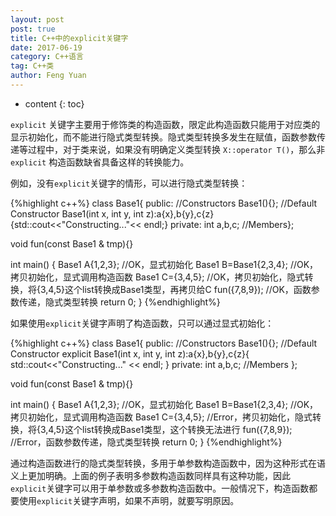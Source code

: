 ```yaml
---
layout: post
post: true
title: C++中的explicit关键字
date: 2017-06-19
category: C++语言
tag: C++类
author: Feng Yuan
---
```


* content
{: toc}



`explicit` 关键字主要用于修饰类的构造函数，限定此构造函数只能用于对应类的显示初始化，而不能进行隐式类型转换。隐式类型转换多发生在赋值，函数参数传递等过程中，对于类来说，如果没有明确定义类型转换 `X::operator T()`，那么非 `explicit` 构造函数缺省具备这样的转换能力。

例如，没有`explicit`关键字的情形，可以进行隐式类型转换：

{%highlight c++%}
class Base1{
public:
    //Constructors
    Base1(){}; //Default Constructor
    Base1(int x, int y, int z):a{x},b{y},c{z}{std::cout<<"Constructing..."<< endl;}
private:
    int a,b,c; //Members};

void fun(const Base1 & tmp){}

int main() {
    Base1 A{1,2,3};         //OK，显式初始化
    Base1 B=Base1{2,3,4};   //OK，拷贝初始化，显式调用构造函数
    Base1 C={3,4,5};
    //OK，拷贝初始化，隐式转换，将{3,4,5}这个list转换成Base1类型，再拷贝给C
    fun({7,8,9});           //OK，函数参数传递，隐式类型转换
    return 0;
    }
{%endhighlight%}

如果使用`explicit`关键字声明了构造函数，只可以通过显式初始化：

{%highlight c++%}
class Base1{
public:
    //Constructors
    Base1(){}; //Default Constructor
    explicit Base1(int x, int y, int z):a{x},b{y},c{z}{
        std::cout<<"Constructing..." << endl;
        }
private:
    int a,b,c; //Members
};

void fun(const Base1 & tmp){}

int main() {
    Base1 A{1,2,3};         //OK，显式初始化
    Base1 B=Base1{2,3,4};   //OK，拷贝初始化，显式调用构造函数
    Base1 C={3,4,5};
    //Error，拷贝初始化，隐式转换，将{3,4,5}这个list转换成Base1类型，这个转换无法进行
    fun({7,8,9});           //Error，函数参数传递，隐式类型转换
    return 0;
    }
{%endhighlight%}

通过构造函数进行的隐式类型转换，多用于单参数构造函数中，因为这种形式在语义上更加明确。上面的例子表明多参数构造函数同样具有这种功能，因此`explicit`关键字可以用于单参数或多参数构造函数中。一般情况下，构造函数都要使用`explicit`关键字声明，如果不声明，就要写明原因。